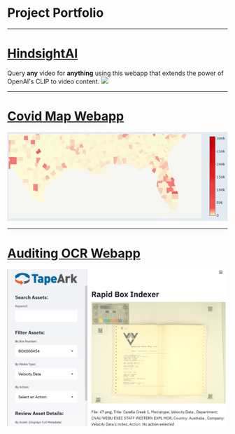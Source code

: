 # Project Portfolio
---
# [HindsightAI](/Clip_page)
Query **any** video for **anything** using this webapp that extends the power of 
OpenAI's CLIP to video content.
<img src="images/clip_overview?raw=true"/>

---
# [Covid Map Webapp](/Map_page)
<img src="images/Map_thumbnail.png?raw=true"/>

---
# [Auditing OCR Webapp](/OCR_page)
<img src="images/OCR_thumbnail.png?raw=true"/>